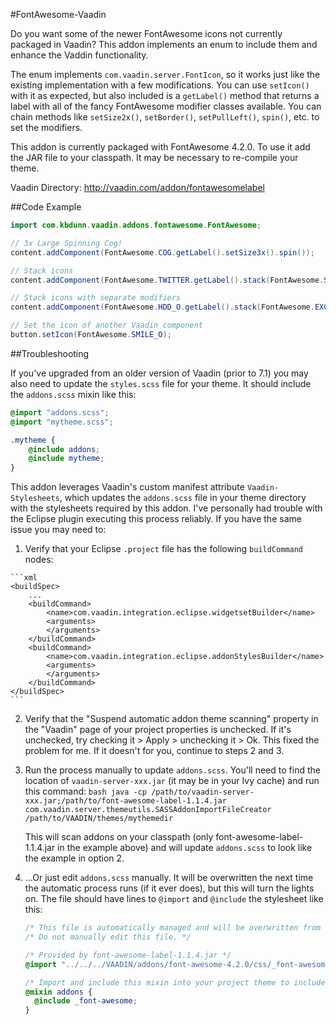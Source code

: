 #FontAwesome-Vaadin

Do you want some of the newer FontAwesome icons not currently packaged in Vaadin? This addon implements an enum to include them and enhance the Vaddin functionality. 

The enum implements `com.vaadin.server.FontIcon`, so it works just like the existing implementation with a few modifications. You can use `setIcon()` with it as expected, but also included is a `getLabel()` method that returns a label with all of the fancy FontAwesome modifier classes available. You can chain methods like `setSize2x()`, `setBorder()`, `setPullLeft()`, `spin()`, etc. to set the modifiers. 

This addon is currently packaged with FontAwesome 4.2.0. To use it add the JAR file to your classpath. It may be necessary to re-compile your theme.

Vaadin Directory: http://vaadin.com/addon/fontawesomelabel


##Code Example

```java
import com.kbdunn.vaadin.addons.fontawesome.FontAwesome;

// 3x Large Spinning Cog!
content.addComponent(FontAwesome.COG.getLabel().setSize3x().spin());

// Stack icons
content.addComponent(FontAwesome.TWITTER.getLabel().stack(FontAwesome.SQUARE_O).setSize3x());

// Stack icons with separate modifiers
content.addComponent(FontAwesome.HDD_O.getLabel().stack(FontAwesome.EXCLAMATION.getLabel().inverseColor()).setSize3x().reverseStackSize());

// Set the icon of another Vaadin component
button.setIcon(FontAwesome.SMILE_O);
```

##Troubleshooting

If you've upgraded from an older version of Vaadin (prior to 7.1) you may also need to update the `styles.scss` file for your theme. It should include the `addons.scss` mixin like this:

```scss
@import "addons.scss";
@import "mytheme.scss";

.mytheme {
	@include addons;
	@include mytheme;
}
```

This addon leverages Vaadin's custom manifest attribute `Vaadin-Stylesheets`, which updates the `addons.scss` file in your theme directory with the stylesheets required by this addon. I've personally had trouble with the Eclipse plugin executing this process reliably. If you have the same issue you may need to:

  1.  Verify that your Eclipse `.project` file has the following `buildCommand` nodes:

	```xml
	<buildSpec>
		...
		<buildCommand>
			<name>com.vaadin.integration.eclipse.widgetsetBuilder</name>
			<arguments>
			</arguments>
		</buildCommand>
		<buildCommand>
			<name>com.vaadin.integration.eclipse.addonStylesBuilder</name>
			<arguments>
			</arguments>
		</buildCommand>
	</buildSpec>
	```
  2.  Verify that the "Suspend automatic addon theme scanning" property in the "Vaadin" page of your project properties is unchecked. If it's unchecked, try checking it > Apply > unchecking it > Ok. This fixed the problem for me. If it doesn't for you, continue to steps 2 and 3.
  3.  Run the process manually to update `addons.scss`. You'll need to find the location of `vaadin-server-xxx.jar` (it may be in your Ivy cache) and run this command:
	```bash
	java -cp /path/to/vaadin-server-xxx.jar;/path/to/font-awesome-label-1.1.4.jar com.vaadin.server.themeutils.SASSAddonImportFileCreator /path/to/VAADIN/themes/mythemedir
	```
      
      This will scan addons on your classpath (only font-awesome-label-1.1.4.jar in the example above) and will update `addons.scss` to look like the example in option 2.
  4.  ...Or just edit `addons.scss` manually. It will be overwritten the next time the automatic process runs (if it ever does), but this will turn the lights on. The file should have lines to `@import` and `@include` the stylesheet like this:
      ```scss
      /* This file is automatically managed and will be overwritten from time to time. */
      /* Do not manually edit this file. */
      
      /* Provided by font-awesome-label-1.1.4.jar */
      @import "../../../VAADIN/addons/font-awesome-4.2.0/css/_font-awesome.scss";
      
      /* Import and include this mixin into your project theme to include the addon themes */
      @mixin addons {
      	@include _font-awesome;
      }
      ```
